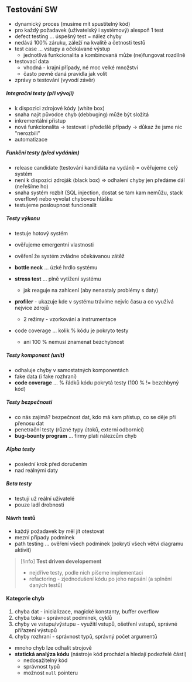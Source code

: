 ## Testování SW
- dynamický proces (musíme mít spustitelný kód)
- pro každý požadavek (uživatelský i systémový) alespoň 1 test
- defect testing ... úspešný test = nález chyby
- nedává 100% záruku, záleží na kvalitě a četnosti testů
- test case ... vstupy a očekávané výstup
	- jednotlivá funkcionalita a kombinovaná může (ne)fungovat rozdílně
- testovací data
	- vhodná - krajní případy, né moc velké množství
	- často pevně daná pravidla jak volit
- zprávy o testování (vyvodí závěr)
##### Integrační testy (při vývoji)
- k dispozici zdrojové kódy (white box)
- snaha najít původce chyb (debbuging) může být složitá
- inkrementální přístup
- nová funkcionalita -> testovat i předešlé případy -> důkaz že jsme nic "nerozbili"
- automatizace
##### Funkční testy (před vydáním)
- release candidate (testování kandidáta na vydání) = ověřujeme celý systém
- není k dispozici zdroják (black box) => odhalení chyby jen předáme dál (neřešíme ho)
- snaha systém rozbít (SQL injection, dostat se tam kam nemůžu, stack overflow) nebo vyvolat chybovou hlášku
- testujeme posloupnost funcionalit
##### Testy výkonu
- testuje hotový systém 
- ověřujeme emergentní vlastnosti
- ověření že systém zvládne očekávanou zátěž
- **bottle neck** ... úzké hrdlo systému
- **stress test** ... plně vytížení systému
	- jak reaguje na zahlcení (aby nenastaly problémy s daty)
- **profiler** - ukazuje kde v systému trávíme nejvíc času a co využívá nejvíce zdrojů
	- 2 režimy - vzorkování a instrumentace

- code coverage ... kolik % kódu je pokryto testy
	- ani 100 % nemusí znamenat bezchybnost
##### Testy komponent (unit)
- odhaluje chyby v samostatných komponentách
- fake data (i fake rozhraní)
- **code coverage** ... % řádků kódu pokrytá testy (100 % != bezchbyný kód)
##### Testy bezpečnosti
- co nás zajímá? bezpečnost dat, kdo má kam přístup, co se děje při přenosu dat
- penetrační testy (různé typy útoků, externí odborníci)
- **bug-bounty program** ... firmy platí nálezcům chyb
##### Alpha testy
- poslední krok před doručením
- nad reálnými daty
##### Beta testy
- testují už reální uživatelé
- pouze ladí drobnosti
#### Návrh testů
- každý požadavek by měl jít otestovat
- mezní případy podmínek
- path testing ... ověření všech podmínek (pokrytí všech větví diagramu aktivit)

> [!info]
> **Test driven developement**
 > - nejdříve testy, podle nich píšeme implementaci
> - refactoring - zjednodušení kódu po jeho napsání (a splnění daných testů)

#### Kategorie chyb
1) chyba dat - inicializace, magické konstanty, buffer overflow
2) chyba toku - správnost podmínek, cyklů
3) chyby ve vstupu/výstupu - využití vstupů, ošetření vstupů, správné přiřazení výstupů
4) chyby rozhraní - správnost typů, správný počet argumentů
- mnoho chyb lze odhalit strojově
- **statická analýza kódu** (nástroje kód prochází a hledají podezřelé části)
	- nedosažitelný kód
	- správnost typů
	- možnost `null` pointeru
